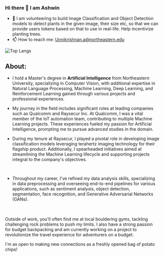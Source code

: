 ### Hi there 👋 I am Ashwin

<!--
**AshwinUnnikrishnan/AshwinUnnikrishnan** is a ✨ _special_ ✨ repository because its `README.md` (this file) appears on your GitHub profile.

Here are some ideas to get you started:
-->

- 🌱 I am volunteering to build Image Classification and Object Detection models to detect plants in the given image, their size etc, so that we can provide users tokens based on that to use in real-life. Help incentivize planting trees.
- 📫 How to reach me: Unnikrishnan.a@northeastern.edu

![Top Langs](https://github-readme-stats.vercel.app/api/top-langs/?username=ASHWINUNNIKRISHNAN&hide_progress=true)
## About:


- I hold a Master's degree in **Artificial Intelligence** from Northeastern University, specializing in Computer Vision, with additional expertise in Natural Language Processing, Machine Learning, Deep Learning, and Reinforcement Learning gained through various projects and professional experiences.
- My journey in the field includes significant roles at leading companies such as Qualcomm and Raysecur Inc. At Qualcomm, I was a vital member of the IoT automation team, contributing to multiple Machine Learning projects. These experiences fueled my passion for Artificial Intelligence, prompting me to pursue advanced studies in the domain.


- During my tenure at Raysecur, I played a pivotal role in developing image classification models leveraging terahertz imaging technology for their flagship product. Additionally, I spearheaded initiatives aimed at streamlining the Machine Learning lifecycle and supporting projects integral to the company's objectives.
<br>


- Throughout my career, I've refined my data analysis skills, specializing in data preprocessing and overseeing end-to-end pipelines for various applications, such as sentiment analysis, object detection, segmentation, face recognition, and Generative Adversarial Networks (GANs).
<br>
<br>
  Outside of work, you'll often find me at local bouldering gyms, tackling challenging rock problems to push my limits. I also have a strong passion for budget backpacking and am currently working on a project to revolutionize the travel experience for adventurers on a budget.


I'm as open to making new connections as a freshly opened bag of potato chips!
